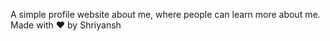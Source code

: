 A simple profile website about me, where people can learn more about me. 
Made with ❤️ by Shriyansh
